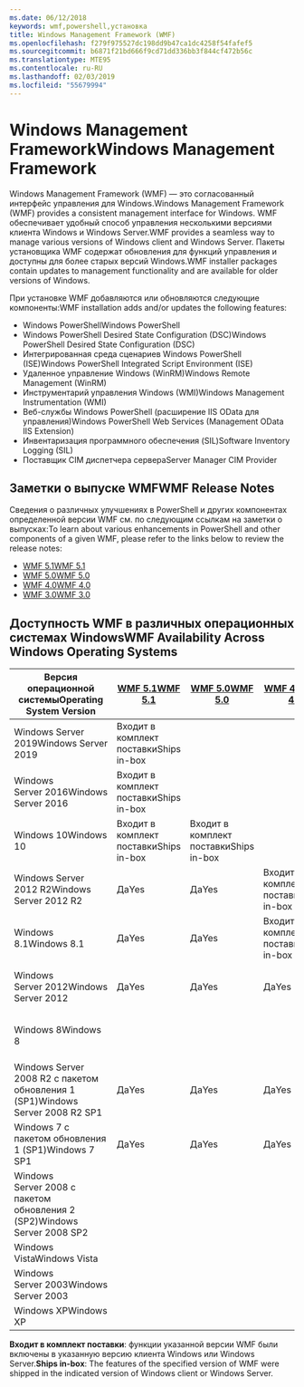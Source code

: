 ```yaml
---
ms.date: 06/12/2018
keywords: wmf,powershell,установка
title: Windows Management Framework (WMF)
ms.openlocfilehash: f279f975527dc198dd9b47ca1dc4258f54fafef5
ms.sourcegitcommit: b6871f21bd666f9cd71dd336bb3f844cf472b56c
ms.translationtype: MTE95
ms.contentlocale: ru-RU
ms.lasthandoff: 02/03/2019
ms.locfileid: "55679994"
---
```

# <a name="windows-management-framework"></a><span data-ttu-id="4805b-103">Windows Management Framework</span><span class="sxs-lookup"><span data-stu-id="4805b-103">Windows Management Framework</span></span>

<span data-ttu-id="4805b-104">Windows Management Framework (WMF) — это согласованный интерфейс управления для Windows.</span><span class="sxs-lookup"><span data-stu-id="4805b-104">Windows Management Framework (WMF) provides a consistent management interface for Windows.</span></span> <span data-ttu-id="4805b-105">WMF обеспечивает удобный способ управления несколькими версиями клиента Windows и Windows Server.</span><span class="sxs-lookup"><span data-stu-id="4805b-105">WMF provides a seamless way to manage various versions of Windows client and Windows Server.</span></span> <span data-ttu-id="4805b-106">Пакеты установщика WMF содержат обновления для функций управления и доступны для более старых версий Windows.</span><span class="sxs-lookup"><span data-stu-id="4805b-106">WMF installer packages contain updates to management functionality and are available for older versions of Windows.</span></span>

<span data-ttu-id="4805b-107">При установке WMF добавляются или обновляются следующие компоненты:</span><span class="sxs-lookup"><span data-stu-id="4805b-107">WMF installation adds and/or updates the following features:</span></span>

- <span data-ttu-id="4805b-108">Windows PowerShell</span><span class="sxs-lookup"><span data-stu-id="4805b-108">Windows PowerShell</span></span>
- <span data-ttu-id="4805b-109">Windows PowerShell Desired State Configuration (DSC)</span><span class="sxs-lookup"><span data-stu-id="4805b-109">Windows PowerShell Desired State Configuration (DSC)</span></span>
- <span data-ttu-id="4805b-110">Интегрированная среда сценариев Windows PowerShell (ISE)</span><span class="sxs-lookup"><span data-stu-id="4805b-110">Windows PowerShell Integrated Script Environment (ISE)</span></span>
- <span data-ttu-id="4805b-111">Удаленное управление Windows (WinRM)</span><span class="sxs-lookup"><span data-stu-id="4805b-111">Windows Remote Management (WinRM)</span></span>
- <span data-ttu-id="4805b-112">Инструментарий управления Windows (WMI)</span><span class="sxs-lookup"><span data-stu-id="4805b-112">Windows Management Instrumentation (WMI)</span></span>
- <span data-ttu-id="4805b-113">Веб-службы Windows PowerShell (расширение IIS OData для управления)</span><span class="sxs-lookup"><span data-stu-id="4805b-113">Windows PowerShell Web Services (Management OData IIS Extension)</span></span>
- <span data-ttu-id="4805b-114">Инвентаризация программного обеспечения (SIL)</span><span class="sxs-lookup"><span data-stu-id="4805b-114">Software Inventory Logging (SIL)</span></span>
- <span data-ttu-id="4805b-115">Поставщик CIM диспетчера сервера</span><span class="sxs-lookup"><span data-stu-id="4805b-115">Server Manager CIM Provider</span></span>

## <a name="wmf-release-notes"></a><span data-ttu-id="4805b-116">Заметки о выпуске WMF</span><span class="sxs-lookup"><span data-stu-id="4805b-116">WMF Release Notes</span></span>

<span data-ttu-id="4805b-117">Сведения о различных улучшениях в PowerShell и других компонентах определенной версии WMF см. по следующим ссылкам на заметки о выпусках:</span><span class="sxs-lookup"><span data-stu-id="4805b-117">To learn about various enhancements in PowerShell and other components of a given WMF, please refer to the links below to review the release notes:</span></span>

- [<span data-ttu-id="4805b-118">WMF 5.1</span><span class="sxs-lookup"><span data-stu-id="4805b-118">WMF 5.1</span></span>](5.1/release-notes.md)
- [<span data-ttu-id="4805b-119">WMF 5.0</span><span class="sxs-lookup"><span data-stu-id="4805b-119">WMF 5.0</span></span>](5.0/releasenotes.md)
- [<span data-ttu-id="4805b-120">WMF 4.0</span><span class="sxs-lookup"><span data-stu-id="4805b-120">WMF 4.0</span></span>](https://download.microsoft.com/download/3/D/6/3D61D262-8549-4769-A660-230B67E15B25/Windows%20Management%20Framework%204%200%20Release%20Notes.docx)
- [<span data-ttu-id="4805b-121">WMF 3.0</span><span class="sxs-lookup"><span data-stu-id="4805b-121">WMF 3.0</span></span>](https://download.microsoft.com/download/E/7/6/E76850B8-DA6E-4FF5-8CCE-A24FC513FD16/WMF%203%20Release%20Notes.docx)

## <a name="wmf-availability-across-windows-operating-systems"></a><span data-ttu-id="4805b-122">Доступность WMF в различных операционных системах Windows</span><span class="sxs-lookup"><span data-stu-id="4805b-122">WMF Availability Across Windows Operating Systems</span></span>

|<span data-ttu-id="4805b-123">Версия операционной системы</span><span class="sxs-lookup"><span data-stu-id="4805b-123">Operating System Version</span></span>  |<span data-ttu-id="4805b-124">[WMF 5.1][]</span><span class="sxs-lookup"><span data-stu-id="4805b-124">[WMF 5.1][]</span></span> |<span data-ttu-id="4805b-125">[WMF 5.0][]</span><span class="sxs-lookup"><span data-stu-id="4805b-125">[WMF 5.0][]</span></span> |<span data-ttu-id="4805b-126">[WMF 4.0][]</span><span class="sxs-lookup"><span data-stu-id="4805b-126">[WMF 4.0][]</span></span> |<span data-ttu-id="4805b-127">[WMF 3.0][]</span><span class="sxs-lookup"><span data-stu-id="4805b-127">[WMF 3.0][]</span></span>  |<span data-ttu-id="4805b-128">[WMF 2.0][]</span><span class="sxs-lookup"><span data-stu-id="4805b-128">[WMF 2.0][]</span></span> |
|--------------------------|------------|------------|------------|-------------|------------|
|<span data-ttu-id="4805b-129">Windows Server 2019</span><span class="sxs-lookup"><span data-stu-id="4805b-129">Windows Server 2019</span></span>       |<span data-ttu-id="4805b-130">Входит в комплект поставки</span><span class="sxs-lookup"><span data-stu-id="4805b-130">Ships in-box</span></span>|            |            |             |            |
|<span data-ttu-id="4805b-131">Windows Server 2016</span><span class="sxs-lookup"><span data-stu-id="4805b-131">Windows Server 2016</span></span>       |<span data-ttu-id="4805b-132">Входит в комплект поставки</span><span class="sxs-lookup"><span data-stu-id="4805b-132">Ships in-box</span></span>|            |            |             |            |
|<span data-ttu-id="4805b-133">Windows 10</span><span class="sxs-lookup"><span data-stu-id="4805b-133">Windows 10</span></span>                |<span data-ttu-id="4805b-134">Входит в комплект поставки</span><span class="sxs-lookup"><span data-stu-id="4805b-134">Ships in-box</span></span>|<span data-ttu-id="4805b-135">Входит в комплект поставки</span><span class="sxs-lookup"><span data-stu-id="4805b-135">Ships in-box</span></span>|            |             |            |
|<span data-ttu-id="4805b-136">Windows Server 2012 R2</span><span class="sxs-lookup"><span data-stu-id="4805b-136">Windows Server 2012 R2</span></span>    |<span data-ttu-id="4805b-137">Да</span><span class="sxs-lookup"><span data-stu-id="4805b-137">Yes</span></span>         |<span data-ttu-id="4805b-138">Да</span><span class="sxs-lookup"><span data-stu-id="4805b-138">Yes</span></span>         |<span data-ttu-id="4805b-139">Входит в комплект поставки</span><span class="sxs-lookup"><span data-stu-id="4805b-139">Ships in-box</span></span>|             |            |
|<span data-ttu-id="4805b-140">Windows 8.1</span><span class="sxs-lookup"><span data-stu-id="4805b-140">Windows 8.1</span></span>               |<span data-ttu-id="4805b-141">Да</span><span class="sxs-lookup"><span data-stu-id="4805b-141">Yes</span></span>         |<span data-ttu-id="4805b-142">Да</span><span class="sxs-lookup"><span data-stu-id="4805b-142">Yes</span></span>         |<span data-ttu-id="4805b-143">Входит в комплект поставки</span><span class="sxs-lookup"><span data-stu-id="4805b-143">Ships in-box</span></span>|             |            |
|<span data-ttu-id="4805b-144">Windows Server 2012</span><span class="sxs-lookup"><span data-stu-id="4805b-144">Windows Server 2012</span></span>       |<span data-ttu-id="4805b-145">Да</span><span class="sxs-lookup"><span data-stu-id="4805b-145">Yes</span></span>         |<span data-ttu-id="4805b-146">Да</span><span class="sxs-lookup"><span data-stu-id="4805b-146">Yes</span></span>         |<span data-ttu-id="4805b-147">Да</span><span class="sxs-lookup"><span data-stu-id="4805b-147">Yes</span></span>         |<span data-ttu-id="4805b-148">Входит в комплект поставки</span><span class="sxs-lookup"><span data-stu-id="4805b-148">Ships in-box</span></span> |            |
|<span data-ttu-id="4805b-149">Windows 8</span><span class="sxs-lookup"><span data-stu-id="4805b-149">Windows 8</span></span>                 |            |            |            |<span data-ttu-id="4805b-150">Входит в комплект поставки</span><span class="sxs-lookup"><span data-stu-id="4805b-150">Ships in-box</span></span> |            |
|<span data-ttu-id="4805b-151">Windows Server 2008 R2 с пакетом обновления 1 (SP1)</span><span class="sxs-lookup"><span data-stu-id="4805b-151">Windows Server 2008 R2 SP1</span></span>|<span data-ttu-id="4805b-152">Да</span><span class="sxs-lookup"><span data-stu-id="4805b-152">Yes</span></span>         |<span data-ttu-id="4805b-153">Да</span><span class="sxs-lookup"><span data-stu-id="4805b-153">Yes</span></span>         |<span data-ttu-id="4805b-154">Да</span><span class="sxs-lookup"><span data-stu-id="4805b-154">Yes</span></span>         |<span data-ttu-id="4805b-155">Да</span><span class="sxs-lookup"><span data-stu-id="4805b-155">Yes</span></span>          |<span data-ttu-id="4805b-156">Входит в комплект поставки</span><span class="sxs-lookup"><span data-stu-id="4805b-156">Ships in-box</span></span>|
|<span data-ttu-id="4805b-157">Windows 7 с пакетом обновления 1 (SP1)</span><span class="sxs-lookup"><span data-stu-id="4805b-157">Windows 7 SP1</span></span>             |<span data-ttu-id="4805b-158">Да</span><span class="sxs-lookup"><span data-stu-id="4805b-158">Yes</span></span>         |<span data-ttu-id="4805b-159">Да</span><span class="sxs-lookup"><span data-stu-id="4805b-159">Yes</span></span>         |<span data-ttu-id="4805b-160">Да</span><span class="sxs-lookup"><span data-stu-id="4805b-160">Yes</span></span>         |<span data-ttu-id="4805b-161">Да</span><span class="sxs-lookup"><span data-stu-id="4805b-161">Yes</span></span>          |<span data-ttu-id="4805b-162">Входит в комплект поставки</span><span class="sxs-lookup"><span data-stu-id="4805b-162">Ships in-box</span></span>|
|<span data-ttu-id="4805b-163">Windows Server 2008 с пакетом обновления 2 (SP2)</span><span class="sxs-lookup"><span data-stu-id="4805b-163">Windows Server 2008 SP2</span></span>   |            |            |            |<span data-ttu-id="4805b-164">Да</span><span class="sxs-lookup"><span data-stu-id="4805b-164">Yes</span></span>          |<span data-ttu-id="4805b-165">Да</span><span class="sxs-lookup"><span data-stu-id="4805b-165">Yes</span></span>         |
|<span data-ttu-id="4805b-166">Windows Vista</span><span class="sxs-lookup"><span data-stu-id="4805b-166">Windows Vista</span></span>             |            |            |            |             |<span data-ttu-id="4805b-167">Да</span><span class="sxs-lookup"><span data-stu-id="4805b-167">Yes</span></span>         |
|<span data-ttu-id="4805b-168">Windows Server 2003</span><span class="sxs-lookup"><span data-stu-id="4805b-168">Windows Server 2003</span></span>       |            |            |            |             |<span data-ttu-id="4805b-169">Да</span><span class="sxs-lookup"><span data-stu-id="4805b-169">Yes</span></span>         |
|<span data-ttu-id="4805b-170">Windows XP</span><span class="sxs-lookup"><span data-stu-id="4805b-170">Windows XP</span></span>                |            |            |            |<span data-ttu-id="4805b-171">Да</span><span class="sxs-lookup"><span data-stu-id="4805b-171">Yes</span></span>          |            |

<span data-ttu-id="4805b-172">**Входит в комплект поставки**: функции указанной версии WMF были включены в указанную версию клиента Windows или Windows Server.</span><span class="sxs-lookup"><span data-stu-id="4805b-172">**Ships in-box**: The features of the specified version of WMF were shipped in the indicated version of Windows client or Windows Server.</span></span>

[WMF 5.1]: https://aka.ms/wmf51download
[WMF 5.1]: https://aka.ms/wmf51download
[WMF 5.0]: https://aka.ms/wmf5download
[WMF 5.0]: https://aka.ms/wmf5download
[WMF 4.0]: https://aka.ms/wmf4download
[WMF 4.0]: https://aka.ms/wmf4download
[WMF 3.0]: https://aka.ms/wmf3download
[WMF 3.0]: https://aka.ms/wmf3download
[WMF 2.0]: https://aka.ms/wmf2download
[WMF 2.0]: https://aka.ms/wmf2download
